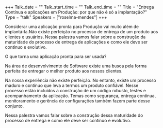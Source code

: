+++
Talk_date = ""
Talk_start_time = ""
Talk_end_time = ""
Title = "Entrega Contínua e aplicações em Produção: por que não é só a implantação?"
Type = "talk"
Speakers = ["roselma-mendes"]
+++

Considerar uma aplicação pronta para Produção vai muito além de implantá-la.Não existe perfeição no processo de entrega de um produto aos clientes e usuários. Nessa palestra vamos falar sobre a construção da maturidade do processo de entrega de aplicações e como ele deve ser contínuo e evolutivo.

O que torna uma aplicação pronta para ser usada?

Na área de desenvolvimento de Software existe uma busca pela forma perfeita de entregar o melhor produto aos nossos clientes.

Na nossa experiência não existe perfeição. No entanto, existe um processo maduro e contínuo que leva a termos um produto confiável. Nesse processo estão incluídos a construção de um código robusto, testes e acompanhamento da aplicação. Temas como segurança, entrega contínua, monitoramento e gerência de configurações também fazem parte desse conjunto.

Nessa palestra vamos falar sobre a construção dessa maturidade do processo de entrega e como ele deve ser contínuo e evolutivo.